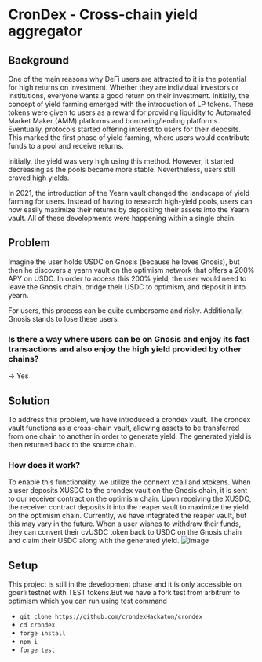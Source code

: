 # CronDex - Cross-chain yield aggregator

## Background

One of the main reasons why DeFi users are attracted to it is the potential for high returns on investment. Whether they are individual investors or institutions, everyone wants a good return on their investment. Initially, the concept of yield farming emerged with the introduction of LP tokens. These tokens were given to users as a reward for providing liquidity to Automated Market Maker (AMM) platforms and borrowing/lending platforms. Eventually, protocols started offering interest to users for their deposits. This marked the first phase of yield farming, where users would contribute funds to a pool and receive returns.

Initially, the yield was very high using this method. However, it started decreasing as the pools became more stable. Nevertheless, users still craved high yields.

In 2021, the introduction of the Yearn vault changed the landscape of yield farming for users. Instead of having to research high-yield pools, users can now easily maximize their returns by depositing their assets into the Yearn vault. All of these developments were happening within a single chain.

## Problem
Imagine the user holds USDC on Gnosis (because he loves Gnosis), but then he discovers a yearn vault on the optimism network that offers a 200% APY on USDC. In order to access this 200% yield, the user would need to leave the Gnosis chain, bridge their USDC to optimism, and deposit it into yearn.

For users, this process can be quite cumbersome and risky. Additionally, Gnosis stands to lose these users.

### Is there a way where users can be on Gnosis and enjoy its fast transactions and also enjoy the high yield provided by other chains?
→ Yes

## Solution
To address this problem, we have introduced a crondex vault. The crondex vault functions as a cross-chain vault, allowing assets to be transferred from one chain to another in order to generate yield. The generated yield is then returned back to the source chain.

### How does it work?

To enable this functionality, we utilize the connext xcall and xtokens. When a user deposits XUSDC to the crondex vault on the Gnosis chain, it is sent to our receiver contract on the optimism chain. Upon receiving the XUSDC, the receiver contract deposits it into the reaper vault to maximize the yield on the optimism chain. Currently, we have integrated the reaper vault, but this may vary in the future. When a user wishes to withdraw their funds, they can convert their cvUSDC token back to USDC on the Gnosis chain and claim their USDC along with the generated yield.
![image](https://github.com/pokhrelanmol/crondex/assets/75737628/66cb0e98-725b-45a4-be0c-e6b54b8fed6d)

## Setup
This project is still in the development phase and it is only accessible on goerli testnet with TEST tokens.But we have a fork test from arbitrum to optimism which you can run using test command

- ```git clone https://github.com/crondexHackaton/crondex```
- ```cd crondex```
- ```forge install```
- ```npm i```
- ```forge test```


